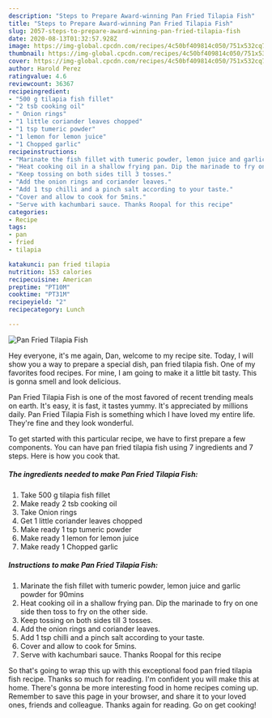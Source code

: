 ```yaml
---
description: "Steps to Prepare Award-winning Pan Fried Tilapia Fish"
title: "Steps to Prepare Award-winning Pan Fried Tilapia Fish"
slug: 2057-steps-to-prepare-award-winning-pan-fried-tilapia-fish
date: 2020-08-13T01:32:57.928Z
image: https://img-global.cpcdn.com/recipes/4c50bf409814c050/751x532cq70/pan-fried-tilapia-fish-recipe-main-photo.jpg
thumbnail: https://img-global.cpcdn.com/recipes/4c50bf409814c050/751x532cq70/pan-fried-tilapia-fish-recipe-main-photo.jpg
cover: https://img-global.cpcdn.com/recipes/4c50bf409814c050/751x532cq70/pan-fried-tilapia-fish-recipe-main-photo.jpg
author: Harold Perez
ratingvalue: 4.6
reviewcount: 36367
recipeingredient:
- "500 g tilapia fish fillet"
- "2 tsb cooking oil"
- " Onion rings"
- "1 little coriander leaves chopped"
- "1 tsp tumeric powder"
- "1 lemon for lemon juice"
- "1 Chopped garlic"
recipeinstructions:
- "Marinate the fish fillet with tumeric powder, lemon juice and garlic powder for 90mins"
- "Heat cooking oil in a shallow frying pan. Dip the marinade to fry on one side then toss to fry on the other side."
- "Keep tossing on both sides till 3 tosses."
- "Add the onion rings and coriander leaves."
- "Add 1 tsp chilli and a pinch salt according to your taste."
- "Cover and allow to cook for 5mins."
- "Serve with kachumbari sauce. Thanks Roopal for this recipe"
categories:
- Recipe
tags:
- pan
- fried
- tilapia

katakunci: pan fried tilapia 
nutrition: 153 calories
recipecuisine: American
preptime: "PT10M"
cooktime: "PT31M"
recipeyield: "2"
recipecategory: Lunch

---
```



![Pan Fried Tilapia Fish](https://img-global.cpcdn.com/recipes/4c50bf409814c050/751x532cq70/pan-fried-tilapia-fish-recipe-main-photo.jpg)

Hey everyone, it's me again, Dan, welcome to my recipe site. Today, I will show you a way to prepare a special dish, pan fried tilapia fish. One of my favorites food recipes. For mine, I am going to make it a little bit tasty. This is gonna smell and look delicious.

Pan Fried Tilapia Fish is one of the most favored of recent trending meals on earth. It's easy, it is fast, it tastes yummy. It's appreciated by millions daily. Pan Fried Tilapia Fish is something which I have loved my entire life. They're fine and they look wonderful.




To get started with this particular recipe, we have to first prepare a few components. You can have pan fried tilapia fish using 7 ingredients and 7 steps. Here is how you cook that.

<!--inarticleads1-->

##### The ingredients needed to make Pan Fried Tilapia Fish:

1. Take 500 g tilapia fish fillet
1. Make ready 2 tsb cooking oil
1. Take  Onion rings
1. Get 1 little coriander leaves chopped
1. Make ready 1 tsp tumeric powder
1. Make ready 1 lemon for lemon juice
1. Make ready 1 Chopped garlic




<!--inarticleads2-->

##### Instructions to make Pan Fried Tilapia Fish:

1. Marinate the fish fillet with tumeric powder, lemon juice and garlic powder for 90mins
1. Heat cooking oil in a shallow frying pan. Dip the marinade to fry on one side then toss to fry on the other side.
1. Keep tossing on both sides till 3 tosses.
1. Add the onion rings and coriander leaves.
1. Add 1 tsp chilli and a pinch salt according to your taste.
1. Cover and allow to cook for 5mins.
1. Serve with kachumbari sauce. Thanks Roopal for this recipe




So that's going to wrap this up with this exceptional food pan fried tilapia fish recipe. Thanks so much for reading. I'm confident you will make this at home. There's gonna be more interesting food in home recipes coming up. Remember to save this page in your browser, and share it to your loved ones, friends and colleague. Thanks again for reading. Go on get cooking!
